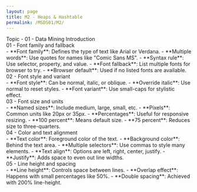 ```yaml
---
layout: page
title: M2 - Heaps & Hashtable
permalink: /MSDS01/M2/
---
```


<div class="row"><div class="btn topic">Topic - 01 - Data Mining Introduction</div></div>

<div class="row"><div class="btn text" markdown="1">
<div class="btn name">01 - Font family and fallback</div>
- **Font family**: Defines the type of text like Arial or Verdana.
- **Multiple words**: Use quotes for names like "Comic Sans MS".
- **Syntax rule**: Use selector, property, and value.
- **Font fallback**: List multiple fonts for browser to try.
- **Browser default**: Used if no listed fonts are available.

<div class="btn name">02 - Font style and variant</div>
- **Font style**: Can be normal, italic, or oblique.
- **Override italic**: Use normal to reset styles.
- **Font variant**: Use small-caps for stylistic effect.

<div class="btn name">03 - Font size and units</div>
- **Named sizes**: Include medium, large, small, etc.
- **Pixels**: Common units like 20px or 35px.
- **Percentages**: Useful for responsive resizing.
- **100 percent**: Means default size.
- **75 percent**: Reduces size to three-quarters.

<div class="btn name">04 - Color and text alignment</div>
- **Text color**: Foreground color of the text.
- **Background color**: Behind the text area.
- **Multiple selectors**: Use commas to style many elements.
- **Text align**: Options are left, right, center, justify.
- **Justify**: Adds space to even out line widths.

<div class="btn name">05 - Line height and spacing</div>
- **Line height**: Controls space between lines.
- **Overlap effect**: Happens with small percentages like 50%.
- **Double spacing**: Achieved with 200% line-height.
</div></div>
